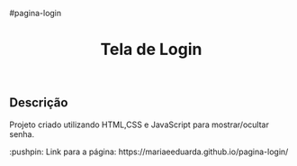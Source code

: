 #pagina-login
<h1 align="center"> Tela de Login </h1>
<br>
<h2>Descrição</h2>
<p>Projeto criado utilizando HTML,CSS e JavaScript para mostrar/ocultar senha. <p>
<p> :pushpin: Link para a página: https://mariaeeduarda.github.io/pagina-login/ <p>
